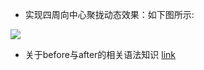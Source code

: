 - 实现四周向中心聚拢动态效果：如下图所示:
<img src='https://note.youdao.com/yws/api/personal/file/94F92B3E5B8347C7A57545B675C52D67?method=download&shareKey=5af66a38c757518f56c2bf27b21a903d' />

- 关于before与after的相关语法知识
[link](https://segmentfault.com/a/1190000003710082)